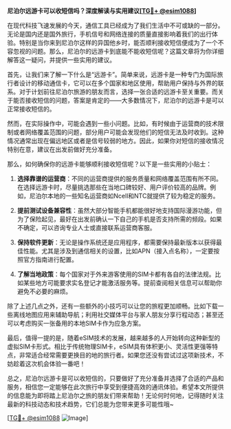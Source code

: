 **尼泊尔远游卡可以收短信吗？深度解读与实用建议[[TG💪+ @esim1088](https://t.me/s/esim1088)]**

在现代科技飞速发展的今天，通信工具已经成为了我们生活中不可或缺的一部分。无论是国内还是国外旅行，手机信号和网络连接的质量直接影响着我们的出行体验。特别是当你来到尼泊尔这样的异国他乡时，能否顺利接收短信便成为了一个不容忽视的问题。那么，尼泊尔的远游卡到底能不能收短信呢？这篇文章将为你详细解答这一疑问，并提供一些实用的建议。

首先，让我们来了解一下什么是“远游卡”。简单来说，远游卡是一种专门为国际旅行者设计的移动通信卡，它可以在多个国家和地区使用，帮助用户保持与外界的联系。对于计划前往尼泊尔旅游的朋友而言，选择一张合适的远游卡至关重要。而关于能否接收短信的问题，答案是肯定的——大多数情况下，尼泊尔的远游卡是可以正常接收短信的。

然而，在实际操作中，可能会遇到一些小问题。比如，有时候由于运营商的技术限制或者网络覆盖范围的问题，部分用户可能会发现他们的短信无法及时收到。这种情况通常出现在偏远地区或者是信号较弱的地方。因此，如果你对短信的接收情况特别在意，建议在出发前做好充分准备。

那么，如何确保你的远游卡能够顺利接收短信呢？以下是一些实用的小贴士：

1. **选择靠谱的运营商**：不同的运营商提供的服务质量和网络覆盖范围有所不同。在选择远游卡时，尽量挑选那些在当地口碑较好、用户评价较高的品牌。例如，尼泊尔本地的一些知名运营商如Ncell和NTC就提供了较为稳定的服务。

2. **提前测试设备兼容性**：虽然大部分智能手机都能很好地支持国际漫游功能，但为了保险起见，最好在出发前确认一下自己的手机是否支持所需的频段。如果不确定，可以咨询专业人士或直接联系运营商客服。

3. **保持软件更新**：无论是操作系统还是应用程序，都需要保持最新版本以获得最佳性能。尤其是涉及到通信相关的设置，比如APN（接入点名称），一定要按照官方指南进行配置。

4. **了解当地政策**：每个国家对于外来游客使用的SIM卡都有各自的法律法规。比如某些地方可能要求实名登记才能激活服务等。提前查阅相关信息可以帮助你避免不必要的麻烦。

除了上述几点之外，还有一些额外的小技巧可以让您的旅程更加顺畅。比如下载一些离线地图应用来辅助导航；利用社交媒体平台与家人朋友分享行程动态；甚至还可以考虑购买一张备用的本地SIM卡作为应急方案。

最后，值得一提的是，随着eSIM技术的发展，越来越多的人开始转向这种新型的虚拟SIM卡形式。相比于传统物理SIM卡，eSIM具有体积更小、灵活性更强等特点，非常适合经常需要更换目的地的旅行者。如果您还没有尝试过这项新技术，不妨趁着这次机会体验一番吧！

总之，尼泊尔远游卡是可以收短信的，只要做好了充分准备并选择了合适的产品和服务，相信您一定能够在此次旅行中享受到便捷高效的通讯体验。希望本文所提供的信息能为即将踏上尼泊尔之旅的朋友们带来帮助！无论何时何地，记得随时关注最新的科技动态和技术趋势，它们总能为您带来更多可能性哦~

[[TG💪+ @esim1088](https://t.me/s/esim1088) ![Image](https://i.postimg.cc/4NQfJmqS/Snipaste-2025-05-13-00-14-12.png)]